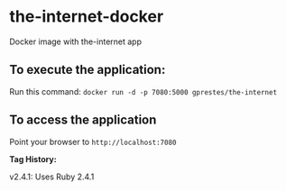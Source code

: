 # the-internet-docker
Docker image with the-internet app

## To execute the application:
Run this command: `docker run -d -p 7080:5000 gprestes/the-internet`

## To access the application
Point your browser to `http://localhost:7080`

**Tag History:**

v2.4.1: Uses Ruby 2.4.1
